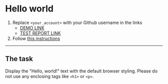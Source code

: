 # Hello world
1. Replace `<your_account>` with your Github username in the links
    - [DEMO LINK](https://oksanaDaniluk.github.io/layout_hello-world/) <br>
    - [TEST REPORT LINK](https://oksanaDaniluk.github.io/layout_hello-world/report/html_report/)
2. Follow [this instructions](https://mate-academy.github.io/layout_task-guideline/)
___

## The task
Display the "Hello, world!" text with the default browser styling. Please do not
use any enclosing tags like `<h1>` or `<p>`.
